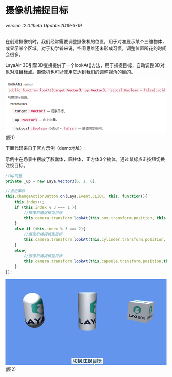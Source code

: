 # 摄像机捕捉目标

###### *version :2.0.1beta   Update:2019-3-19*

​	在创建摄像机时，我们经常需要调整摄像机的位置，用于对准显示某个三维物体，或显示某个区域。对于初学者来说，空间思维还未形成习惯，调整位置所花的时间会很多。

LayaAir 3D引擎3D变换提供了一个lookAt()方法，用于捕捉目标，自动调整3D对象对准目标点。摄像机也可以使用它达到我们的调整视角的目的。

![](img/1.png)<br>(图1)

下面代码来自于官方示例（demo地址）:

示例中在场景中摆放了胶囊体，圆柱体，正方体3个物体，通过鼠标点击按钮切换注视目标。

```typescript
//up向量
private _up = new Laya.Vector3(0, 1, 0);
```

```typescript
//点击事件
this.changeActionButton.on(Laya.Event.CLICK, this, function(){
    this.index++;
    if (this.index % 3 === 1 ){
        //摄像机捕捉模型目标
        this.camera.transform.lookAt(this.box.transform.position, this._up);
    }
    else if (this.index % 3 === 2){
        //摄像机捕捉模型目标
        this.camera.transform.lookAt(this.cylinder.transform.position, this._up);
    }
    else{
        //摄像机捕捉模型目标
        this.camera.transform.lookAt(this.capsule.transform.position,this._up);
    }
});
```

![](img/2.gif)<br>(图2)